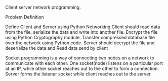 
Client server network programming.

Problem Definition

Define Client and Server using Python Networking Client should read data from the file, serialize the data and write into another file. Encrypt the file using Python Cryptography module. Transfer compressed database file over the network using Python code. Server should decrypt the file and deserialize the data and Read data send by client

Socket programming is a way of connecting two nodes on a network to communicate with each other. One socket(node) listens on a particular port at an IP, while other socket reaches out to the other to form a connection. Server forms the listener socket while client reaches out to the server.
